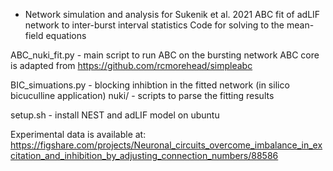* Network simulation and analysis for Sukenik et al. 2021
ABC fit of adLIF network to inter-burst interval statistics
Code for solving to the mean-field equations

ABC_nuki_fit.py - main script to run ABC on the bursting network
ABC core is adapted from https://github.com/rcmorehead/simpleabc

BIC_simuations.py - blocking inhibtion in the fitted network (in silico
bicuculline application)
nuki/ - scripts to parse the fitting results

setup.sh - install NEST and adLIF model on ubuntu 

Experimental data is available at:
https://figshare.com/projects/Neuronal_circuits_overcome_imbalance_in_excitation_and_inhibition_by_adjusting_connection_numbers/88586





